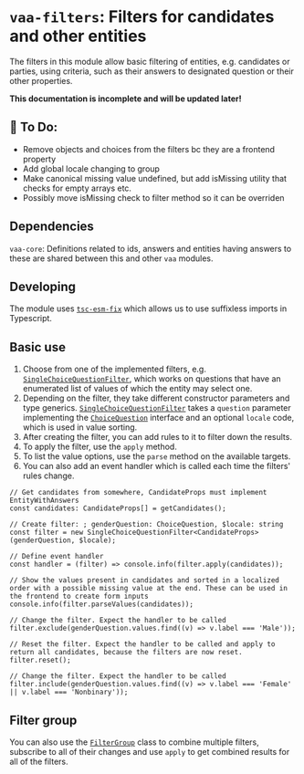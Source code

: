 # `vaa-filters`: Filters for candidates and other entities

The filters in this module allow basic filtering of entities, e.g. candidates or parties, using criteria, such as their answers to designated question or their other properties.

**This documentation is incomplete and will be updated later!**

## 🚧 To Do:

- Remove objects and choices from the filters bc they are a frontend property
- Add global locale changing to group
- Make canonical missing value undefined, but add isMissing utility that checks for empty arrays etc.
- Possibly move isMissing check to filter method so it can be overriden

## Dependencies

`vaa-core`: Definitions related to ids, answers and entities having answers to these are shared between this and other `vaa` modules.

## Developing

The module uses [`tsc-esm-fix`](https://github.com/antongolub/tsc-esm-fix) which allows us to use suffixless imports in Typescript.

## Basic use

1. Choose from one of the implemented filters, e.g. [`SingleChoiceQuestionFilter`](./src/filter/enumerated/singleChoiceQuestionFilter.ts), which works on questions that have an enumerated list of values of which the entity may select one.
2. Depending on the filter, they take different constructor parameters and type generics. [`SingleChoiceQuestionFilter`](./src/filter/enumerated/singleChoiceQuestionFilter.ts) takes a `question` parameter implementing the [`ChoiceQuestion`](./src/question/filterableQuestion.ts) interface and an optional `locale` code, which is used in value sorting.
3. After creating the filter, you can add rules to it to filter down the results.
4. To apply the filter, use the `apply` method.
5. To list the value options, use the `parse` method on the available targets.
6. You can also add an event handler which is called each time the filters' rules change.

```tsx
// Get candidates from somewhere, CandidateProps must implement EntityWithAnswers
const candidates: CandidateProps[] = getCandidates();

// Create filter: ; genderQuestion: ChoiceQuestion, $locale: string
const filter = new SingleChoiceQuestionFilter<CandidateProps>(genderQuestion, $locale);

// Define event handler
const handler = (filter) => console.info(filter.apply(candidates));

// Show the values present in candidates and sorted in a localized order with a possible missing value at the end. These can be used in the frontend to create form inputs
console.info(filter.parseValues(candidates));

// Change the filter. Expect the handler to be called
filter.exclude(genderQuestion.values.find((v) => v.label === 'Male'));

// Reset the filter. Expect the handler to be called and apply to return all candidates, because the filters are now reset.
filter.reset();

// Change the filter. Expect the handler to be called
filter.include(genderQuestion.values.find((v) => v.label === 'Female' || v.label === 'Nonbinary'));
```

## Filter group

You can also use the [`FilterGroup`](./src/group/filterGroup.ts) class to combine multiple filters, subscribe to all of their changes and use `apply`
to get combined results for all of the filters.